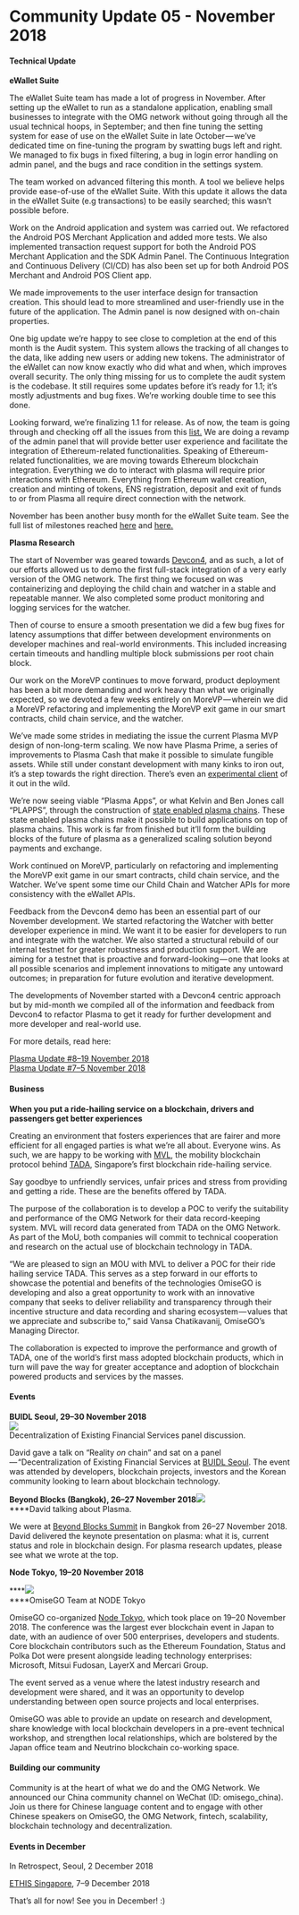 # Community Update 05 - November 2018

#### **Technical Update** <a id="ecdc"></a>

**eWallet Suite**

The eWallet Suite team has made a lot of progress in November. After setting up the eWallet to run as a standalone application, enabling small businesses to integrate with the OMG network without going through all the usual technical hoops, in September; and then fine tuning the setting system for ease of use on the eWallet Suite in late October — we’ve dedicated time on fine-tuning the program by swatting bugs left and right. We managed to fix bugs in fixed filtering, a bug in login error handling on admin panel, and the bugs and race condition in the settings system.

The team worked on advanced filtering this month. A tool we believe helps provide ease-of-use of the eWallet Suite. With this update it allows the data in the eWallet Suite \(e.g transactions\) to be easily searched; this wasn’t possible before.

Work on the Android application and system was carried out. We refactored the Android POS Merchant Application and added more tests. We also implemented transaction request support for both the Android POS Merchant Application and the SDK Admin Panel. The Continuous Integration and Continuous Delivery \(CI/CD\) has also been set up for both Android POS Merchant and Android POS Client app.

We made improvements to the user interface design for transaction creation. This should lead to more streamlined and user-friendly use in the future of the application. The Admin panel is now designed with on-chain properties.

One big update we’re happy to see close to completion at the end of this month is the Audit system. This system allows the tracking of all changes to the data, like adding new users or adding new tokens. The administrator of the eWallet can now know exactly who did what and when, which improves overall security. The only thing missing for us to complete the audit system is the codebase. It still requires some updates before it’s ready for 1.1; it’s mostly adjustments and bug fixes. We’re working double time to see this done.

Looking forward, we’re finalizing 1.1 for release. As of now, the team is going through and checking off all the issues from this [list.](https://github.com/omisego/ewallet/milestone/2) We are doing a revamp of the admin panel that will provide better user experience and facilitate the integration of Ethereum-related functionalities. Speaking of Ethereum-related functionalities, we are moving towards Ethereum blockchain integration. Everything we do to interact with plasma will require prior interactions with Ethereum. Everything from Ethereum wallet creation, creation and minting of tokens, ENS registration, deposit and exit of funds to or from Plasma all require direct connection with the network.

November has been another busy month for the eWallet Suite team. See the full list of milestones reached [here](https://www.reddit.com/r/omise_go/comments/9wkmj5/ewallet_update_november_12_2018_the_the_light/) and [here.](https://www.reddit.com/r/omise_go/comments/a0n90p/ewallet_update_november_26_2018_the_it_does_not/)

**Plasma Research**

The start of November was geared towards [Devcon4](https://blog.omisego.network/omisego-goes-to-devcon-4-with-an-internal-testnet-a-plasma-mvp-and-a-pixelated-dog-5a4b6b887066), and as such, a lot of our efforts allowed us to demo the first full-stack integration of a very early version of the OMG network. The first thing we focused on was containerizing and deploying the child chain and watcher in a stable and repeatable manner. We also completed some product monitoring and logging services for the watcher.

Then of course to ensure a smooth presentation we did a few bug fixes for latency assumptions that differ between development environments on developer machines and real-world environments. This included increasing certain timeouts and handling multiple block submissions per root chain block.

Our work on the MoreVP continues to move forward, product deployment has been a bit more demanding and work heavy than what we originally expected, so we devoted a few weeks entirely on MoreVP — wherein we did a MoreVP refactoring and implementing the MoreVP exit game in our smart contracts, child chain service, and the watcher.

We’ve made some strides in mediating the issue the current Plasma MVP design of non-long-term scaling. We now have Plasma Prime, a series of improvements to Plasma Cash that make it possible to simulate fungible assets. While still under constant development with many kinks to iron out, it’s a step towards the right direction. There’s even an [experimental client](https://github.com/plasma-group/plasma-prime) of it out in the wild.

We’re now seeing viable “Plasma Apps”, or what Kelvin and Ben Jones call “PLAPPS”, through the construction of [state enabled plasma chains](https://ethresear.ch/t/plasma-leap-a-state-enabled-computing-model-for-plasma/3539). These state enabled plasma chains make it possible to build applications on top of plasma chains. This work is far from finished but it’ll form the building blocks of the future of plasma as a generalized scaling solution beyond payments and exchange.

Work continued on MoreVP, particularly on refactoring and implementing the MoreVP exit game in our smart contracts, child chain service, and the Watcher. We’ve spent some time our Child Chain and Watcher APIs for more consistency with the eWallet APIs.

Feedback from the Devcon4 demo has been an essential part of our November development. We started refactoring the Watcher with better developer experience in mind. We want it to be easier for developers to run and integrate with the watcher. We also started a structural rebuild of our internal testnet for greater robustness and production support. We are aiming for a testnet that is proactive and forward-looking — one that looks at all possible scenarios and implement innovations to mitigate any untoward outcomes; in preparation for future evolution and iterative development.

The developments of November started with a Devcon4 centric approach but by mid-month we compiled all of the information and feedback from Devcon4 to refactor Plasma to get it ready for further development and more developer and real-world use.

For more details, read here:

[Plasma Update \#8–19 November 2018  
](https://www.reddit.com/r/omise_go/comments/9ylxge/plasma_update_8_november_19_2018/)[Plasma Update \#7–5 November 2018](https://www.reddit.com/r/omise_go/comments/9ui2g9/plasma_update_7_november_5_2018_devcon_recap/)

#### **Business** <a id="db9d"></a>

**When you put a ride-hailing service on a blockchain, drivers and passengers get better experiences**

Creating an environment that fosters experiences that are fairer and more efficient for all engaged parties is what we’re all about. Everyone wins. As such, we are happy to be working with [MVL](https://mvlchain.io/), the mobility blockchain protocol behind [TADA](https://tada.global/), Singapore’s first blockchain ride-hailing service.

Say goodbye to unfriendly services, unfair prices and stress from providing and getting a ride. These are the benefits offered by TADA.

The purpose of the collaboration is to develop a POC to verify the suitability and performance of the OMG Network for their data record-keeping system. MVL will record data generated from TADA on the OMG Network. As part of the MoU, both companies will commit to technical cooperation and research on the actual use of blockchain technology in TADA.

“We are pleased to sign an MOU with MVL to deliver a POC for their ride hailing service TADA. This serves as a step forward in our efforts to showcase the potential and benefits of the technologies OmiseGO is developing and also a great opportunity to work with an innovative company that seeks to deliver reliability and transparency through their incentive structure and data recording and sharing ecosystem — values that we appreciate and subscribe to,” said Vansa Chatikavanij, OmiseGO’s Managing Director.

The collaboration is expected to improve the performance and growth of TADA, one of the world’s first mass adopted blockchain products, which in turn will pave the way for greater acceptance and adoption of blockchain powered products and services by the masses.

#### **Events** <a id="e5e7"></a>

**BUIDL Seoul, 29–30 November 2018**  
![](https://cdn-images-1.medium.com/max/1600/0*ickgl3PUZ8sWlnNu)  
Decentralization of Existing Financial Services panel discussion.

David gave a talk on “Reality _on_ chain” and sat on a panel — “Decentralization of Existing Financial Services at [BUIDL Seoul](https://buidl.kr/). The event was attended by developers, blockchain projects, investors and the Korean community looking to learn about blockchain technology.

**Beyond Blocks \(Bangkok\), 26–27 November 2018**![](https://cdn-images-1.medium.com/max/1600/0*-nmsnrljR2QCR20K)  
****David talking about Plasma.

We were at [Beyond Blocks Summit](https://beyondblocks.com/summit/bangkok/) in Bangkok from 26–27 November 2018. David delivered the keynote presentation on plasma: what it is, current status and role in blockchain design. For plasma research updates, please see what we wrote at the top.

**Node Tokyo, 19–20 November 2018**

\*\*\*\*![](https://cdn-images-1.medium.com/max/1600/0*GkA1gIq1KSLobphc)  
****OmiseGO Team at NODE Tokyo

OmiseGO co-organized [Node Tokyo](https://nodetokyo.jp/), which took place on 19–20 November 2018. The conference was the largest ever blockchain event in Japan to date, with an audience of over 500 enterprises, developers and students. Core blockchain contributors such as the Ethereum Foundation, Status and Polka Dot were present alongside leading technology enterprises: Microsoft, Mitsui Fudosan, LayerX and Mercari Group.

The event served as a venue where the latest industry research and development were shared, and it was an opportunity to develop understanding between open source projects and local enterprises.

OmiseGO was able to provide an update on research and development, share knowledge with local blockchain developers in a pre-event technical workshop, and strengthen local relationships, which are bolstered by the Japan office team and Neutrino blockchain co-working space.

#### **Building our community** <a id="61b2"></a>

Community is at the heart of what we do and the OMG Network. We announced our China community channel on WeChat \(ID: omisego\_china\). Join us there for Chinese language content and to engage with other Chinese speakers on OmiseGO, the OMG Network, fintech, scalability, blockchain technology and decentralization.

#### **Events in December** <a id="9198"></a>

In Retrospect, Seoul, 2 December 2018

[ETHIS Singapore](https://ethsingapore.co/), 7–9 December 2018

That’s all for now! See you in December! :\)
